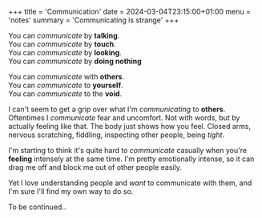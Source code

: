 +++
title = 'Communication'
date = 2024-03-04T23:15:00+01:00
menu = 'notes'
summary = 'Communicating is strange'
+++

You can *communicate* by **talking**.  
You can *communicate* by **touch**.  
You can *communicate* by **looking**.  
You can *communicate* by **doing nothing**

You can *communicate* with **others**.  
You can *communicate* to **yourself**.  
You can *communicate* to the **void**.

I can't seem to get a grip over what I'm *communicating* to **others**.  
Oftentimes I *communicate* fear and uncomfort. Not with words, but by actually feeling like that. The body just shows how you feel. Closed arms, nervous scratching, fiddling, inspecting other people, being *tight*.

I'm starting to think it's quite hard to *communicate* casually when you're **feeling** intensely at the same time. I'm pretty emotionally intense, so it can drag me off and block me out of other people easily.

Yet I love understanding people and *want* to communicate with them, and I'm sure I'll find my own way to do so.

To be continued..
